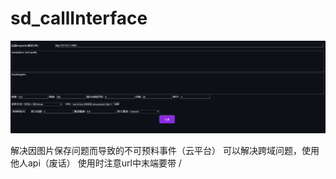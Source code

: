 # sd_callInterface
![图片坏了](https://github.com/baizhif/sd_callInterface/blob/main/preview.png "预览")

解决因图片保存问题而导致的不可预料事件（云平台）
可以解决跨域问题，使用他人api（废话）
使用时注意url中末端要带 /
